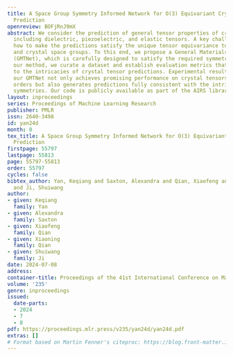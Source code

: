 ```yaml
---
title: A Space Group Symmetry Informed Network for O(3) Equivariant Crystal Tensor
  Prediction
openreview: BOFjRnJ9mX
abstract: We consider the prediction of general tensor properties of crystalline materials,
  including dielectric, piezoelectric, and elastic tensors. A key challenge here is
  how to make the predictions satisfy the unique tensor equivariance to both O(3)
  and crystal space groups. To this end, we propose a General Materials Tensor Network
  (GMTNet), which is carefully designed to satisfy the required symmetries. To evaluate
  our method, we curate a dataset and establish evaluation metrics that are tailored
  to the intricacies of crystal tensor predictions. Experimental results show that
  our GMTNet not only achieves promising performance on crystal tensors of various
  orders but also generates predictions fully consistent with the intrinsic crystal
  symmetries. Our code is publicly available as part of the AIRS library (https://github.com/divelab/AIRS).
layout: inproceedings
series: Proceedings of Machine Learning Research
publisher: PMLR
issn: 2640-3498
id: yan24d
month: 0
tex_title: A Space Group Symmetry Informed Network for O(3) Equivariant Crystal Tensor
  Prediction
firstpage: 55797
lastpage: 55813
page: 55797-55813
order: 55797
cycles: false
bibtex_author: Yan, Keqiang and Saxton, Alexandra and Qian, Xiaofeng and Qian, Xiaoning
  and Ji, Shuiwang
author:
- given: Keqiang
  family: Yan
- given: Alexandra
  family: Saxton
- given: Xiaofeng
  family: Qian
- given: Xiaoning
  family: Qian
- given: Shuiwang
  family: Ji
date: 2024-07-08
address:
container-title: Proceedings of the 41st International Conference on Machine Learning
volume: '235'
genre: inproceedings
issued:
  date-parts:
  - 2024
  - 7
  - 8
pdf: https://proceedings.mlr.press/v235/yan24d/yan24d.pdf
extras: []
# Format based on Martin Fenner's citeproc: https://blog.front-matter.io/posts/citeproc-yaml-for-bibliographies/
---
```


